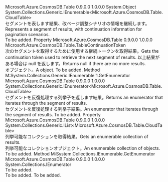 <Type Name="TableResultSegment" FullName="Microsoft.Azure.CosmosDB.Table.TableResultSegment">
  <TypeSignature Language="C#" Value="public sealed class TableResultSegment : System.Collections.Generic.IEnumerable&lt;Microsoft.Azure.CosmosDB.Table.CloudTable&gt;" />
  <TypeSignature Language="ILAsm" Value=".class public auto ansi sealed beforefieldinit TableResultSegment extends System.Object implements class System.Collections.Generic.IEnumerable`1&lt;class Microsoft.Azure.CosmosDB.Table.CloudTable&gt;, class System.Collections.IEnumerable" />
  <TypeSignature Language="DocId" Value="T:Microsoft.Azure.CosmosDB.Table.TableResultSegment" />
  <TypeSignature Language="VB.NET" Value="Public NotInheritable Class TableResultSegment&#xA;Implements IEnumerable(Of CloudTable)" />
  <TypeSignature Language="F#" Value="type TableResultSegment = class&#xA;    interface seq&lt;CloudTable&gt;&#xA;    interface IEnumerable" />
  <AssemblyInfo>
    <AssemblyName>Microsoft.Azure.CosmosDB.Table</AssemblyName>
    <AssemblyVersion>0.9.0.0</AssemblyVersion>
    <AssemblyVersion>1.0.0.0</AssemblyVersion>
  </AssemblyInfo>
  <Base>
    <BaseTypeName>System.Object</BaseTypeName>
  </Base>
  <Interfaces>
    <Interface>
      <InterfaceName>System.Collections.Generic.IEnumerable&lt;Microsoft.Azure.CosmosDB.Table.CloudTable&gt;</InterfaceName>
    </Interface>
  </Interfaces>
  <Docs>
    <summary>
            <span data-ttu-id="c539d-101">セグメントを表します<see cref="T:Microsoft.Azure.CosmosDB.Table.CloudTable" />結果、改ページ調整シナリオの情報を継続します。</span><span class="sxs-lookup"><span data-stu-id="c539d-101">Represents a segment of <see cref="T:Microsoft.Azure.CosmosDB.Table.CloudTable" /> results, with continuation information for pagination scenarios.</span></span>
            </summary>
    <remarks>To be added.</remarks>
  </Docs>
  <Members>
    <Member MemberName="ContinuationToken">
      <MemberSignature Language="C#" Value="public Microsoft.Azure.CosmosDB.Table.TableContinuationToken ContinuationToken { get; }" />
      <MemberSignature Language="ILAsm" Value=".property instance class Microsoft.Azure.CosmosDB.Table.TableContinuationToken ContinuationToken" />
      <MemberSignature Language="DocId" Value="P:Microsoft.Azure.CosmosDB.Table.TableResultSegment.ContinuationToken" />
      <MemberSignature Language="VB.NET" Value="Public ReadOnly Property ContinuationToken As TableContinuationToken" />
      <MemberSignature Language="F#" Value="member this.ContinuationToken : Microsoft.Azure.CosmosDB.Table.TableContinuationToken" Usage="Microsoft.Azure.CosmosDB.Table.TableResultSegment.ContinuationToken" />
      <MemberType>Property</MemberType>
      <AssemblyInfo>
        <AssemblyName>Microsoft.Azure.CosmosDB.Table</AssemblyName>
        <AssemblyVersion>0.9.0.0</AssemblyVersion>
        <AssemblyVersion>1.0.0.0</AssemblyVersion>
      </AssemblyInfo>
      <ReturnValue>
        <ReturnType>Microsoft.Azure.CosmosDB.Table.TableContinuationToken</ReturnType>
      </ReturnValue>
      <Docs>
        <summary>
            <span data-ttu-id="c539d-102">次のセグメントを取得するために使用する継続トークンを取得<see cref="T:Microsoft.Azure.CosmosDB.Table.CloudTable" />結果。</span><span class="sxs-lookup"><span data-stu-id="c539d-102">Gets the continuation token used to retrieve the next segment of <see cref="T:Microsoft.Azure.CosmosDB.Table.CloudTable" /> results.</span></span> <span data-ttu-id="c539d-103">以上結果がある場合は null を返します。</span><span class="sxs-lookup"><span data-stu-id="c539d-103">Returns null if there are no more results.</span></span>
            </summary>
        <value><span data-ttu-id="c539d-104"><see cref="T:Microsoft.Azure.CosmosDB.Table.TableContinuationToken" /> オブジェクト。</span><span class="sxs-lookup"><span data-stu-id="c539d-104">A <see cref="T:Microsoft.Azure.CosmosDB.Table.TableContinuationToken" /> object.</span></span></value>
        <remarks>To be added.</remarks>
      </Docs>
    </Member>
    <Member MemberName="GetEnumerator">
      <MemberSignature Language="C#" Value="public System.Collections.Generic.IEnumerator&lt;Microsoft.Azure.CosmosDB.Table.CloudTable&gt; GetEnumerator ();" />
      <MemberSignature Language="ILAsm" Value=".method public hidebysig newslot virtual instance class System.Collections.Generic.IEnumerator`1&lt;class Microsoft.Azure.CosmosDB.Table.CloudTable&gt; GetEnumerator() cil managed" />
      <MemberSignature Language="DocId" Value="M:Microsoft.Azure.CosmosDB.Table.TableResultSegment.GetEnumerator" />
      <MemberSignature Language="VB.NET" Value="Public Function GetEnumerator () As IEnumerator(Of CloudTable)" />
      <MemberSignature Language="F#" Value="abstract member GetEnumerator : unit -&gt; System.Collections.Generic.IEnumerator&lt;Microsoft.Azure.CosmosDB.Table.CloudTable&gt;&#xA;override this.GetEnumerator : unit -&gt; System.Collections.Generic.IEnumerator&lt;Microsoft.Azure.CosmosDB.Table.CloudTable&gt;" Usage="tableResultSegment.GetEnumerator " />
      <MemberType>Method</MemberType>
      <Implements>
        <InterfaceMember>M:System.Collections.Generic.IEnumerable`1.GetEnumerator</InterfaceMember>
      </Implements>
      <AssemblyInfo>
        <AssemblyName>Microsoft.Azure.CosmosDB.Table</AssemblyName>
        <AssemblyVersion>0.9.0.0</AssemblyVersion>
        <AssemblyVersion>1.0.0.0</AssemblyVersion>
      </AssemblyInfo>
      <ReturnValue>
        <ReturnType>System.Collections.Generic.IEnumerator&lt;Microsoft.Azure.CosmosDB.Table.CloudTable&gt;</ReturnType>
      </ReturnValue>
      <Parameters />
      <Docs>
        <summary>
            <span data-ttu-id="c539d-105">セグメントを反復処理する列挙子を返します<see cref="T:Microsoft.Azure.CosmosDB.Table.CloudTable" />結果。</span><span class="sxs-lookup"><span data-stu-id="c539d-105">Returns an enumerator that iterates through the segment of <see cref="T:Microsoft.Azure.CosmosDB.Table.CloudTable" /> results.</span></span> 
            </summary>
        <returns><span data-ttu-id="c539d-106">セグメントを反復処理する列挙子<see cref="T:Microsoft.Azure.CosmosDB.Table.CloudTable" />結果。</span><span class="sxs-lookup"><span data-stu-id="c539d-106">An enumerator that iterates through the segment of <see cref="T:Microsoft.Azure.CosmosDB.Table.CloudTable" /> results.</span></span></returns>
        <remarks>To be added.</remarks>
      </Docs>
    </Member>
    <Member MemberName="Results">
      <MemberSignature Language="C#" Value="public System.Collections.Generic.IList&lt;Microsoft.Azure.CosmosDB.Table.CloudTable&gt; Results { get; }" />
      <MemberSignature Language="ILAsm" Value=".property instance class System.Collections.Generic.IList`1&lt;class Microsoft.Azure.CosmosDB.Table.CloudTable&gt; Results" />
      <MemberSignature Language="DocId" Value="P:Microsoft.Azure.CosmosDB.Table.TableResultSegment.Results" />
      <MemberSignature Language="VB.NET" Value="Public ReadOnly Property Results As IList(Of CloudTable)" />
      <MemberSignature Language="F#" Value="member this.Results : System.Collections.Generic.IList&lt;Microsoft.Azure.CosmosDB.Table.CloudTable&gt;" Usage="Microsoft.Azure.CosmosDB.Table.TableResultSegment.Results" />
      <MemberType>Property</MemberType>
      <AssemblyInfo>
        <AssemblyName>Microsoft.Azure.CosmosDB.Table</AssemblyName>
        <AssemblyVersion>0.9.0.0</AssemblyVersion>
        <AssemblyVersion>1.0.0.0</AssemblyVersion>
      </AssemblyInfo>
      <ReturnValue>
        <ReturnType>System.Collections.Generic.IList&lt;Microsoft.Azure.CosmosDB.Table.CloudTable&gt;</ReturnType>
      </ReturnValue>
      <Docs>
        <summary>
            <span data-ttu-id="c539d-107">列挙可能なコレクションを取得<see cref="T:Microsoft.Azure.CosmosDB.Table.CloudTable" />結果。</span><span class="sxs-lookup"><span data-stu-id="c539d-107">Gets an enumerable collection of <see cref="T:Microsoft.Azure.CosmosDB.Table.CloudTable" /> results.</span></span>
            </summary>
        <value><span data-ttu-id="c539d-108">列挙可能なコレクション<see cref="T:Microsoft.Azure.CosmosDB.Table.CloudTable" />オブジェクト。</span><span class="sxs-lookup"><span data-stu-id="c539d-108">An enumerable collection of <see cref="T:Microsoft.Azure.CosmosDB.Table.CloudTable" /> objects.</span></span></value>
        <remarks>To be added.</remarks>
      </Docs>
    </Member>
    <Member MemberName="System.Collections.IEnumerable.GetEnumerator">
      <MemberSignature Language="C#" Value="System.Collections.IEnumerator IEnumerable.GetEnumerator ();" />
      <MemberSignature Language="ILAsm" Value=".method hidebysig newslot virtual instance class System.Collections.IEnumerator System.Collections.IEnumerable.GetEnumerator() cil managed" />
      <MemberSignature Language="DocId" Value="M:Microsoft.Azure.CosmosDB.Table.TableResultSegment.System#Collections#IEnumerable#GetEnumerator" />
      <MemberSignature Language="VB.NET" Value="Function GetEnumerator () As IEnumerator Implements IEnumerable.GetEnumerator" />
      <MemberType>Method</MemberType>
      <Implements>
        <InterfaceMember>M:System.Collections.IEnumerable.GetEnumerator</InterfaceMember>
      </Implements>
      <AssemblyInfo>
        <AssemblyName>Microsoft.Azure.CosmosDB.Table</AssemblyName>
        <AssemblyVersion>0.9.0.0</AssemblyVersion>
        <AssemblyVersion>1.0.0.0</AssemblyVersion>
      </AssemblyInfo>
      <ReturnValue>
        <ReturnType>System.Collections.IEnumerator</ReturnType>
      </ReturnValue>
      <Parameters />
      <Docs>
        <summary>To be added.</summary>
        <returns>To be added.</returns>
        <remarks>To be added.</remarks>
      </Docs>
    </Member>
  </Members>
</Type>